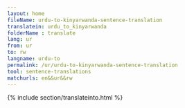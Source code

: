 ```yaml
---
layout: home
fileName: urdu-to-kinyarwanda-sentence-translation
translatein: urdu_to_kinyarwanda
folderName : translate
lang: ur
from: ur
to: rw
langname: urdu-to
permalink: /ur/urdu-to-kinyarwanda-sentence-translation
tool: sentence-translations
matchurls: en&&ur&&rw
---
```

{% include section/translateinto.html %}
